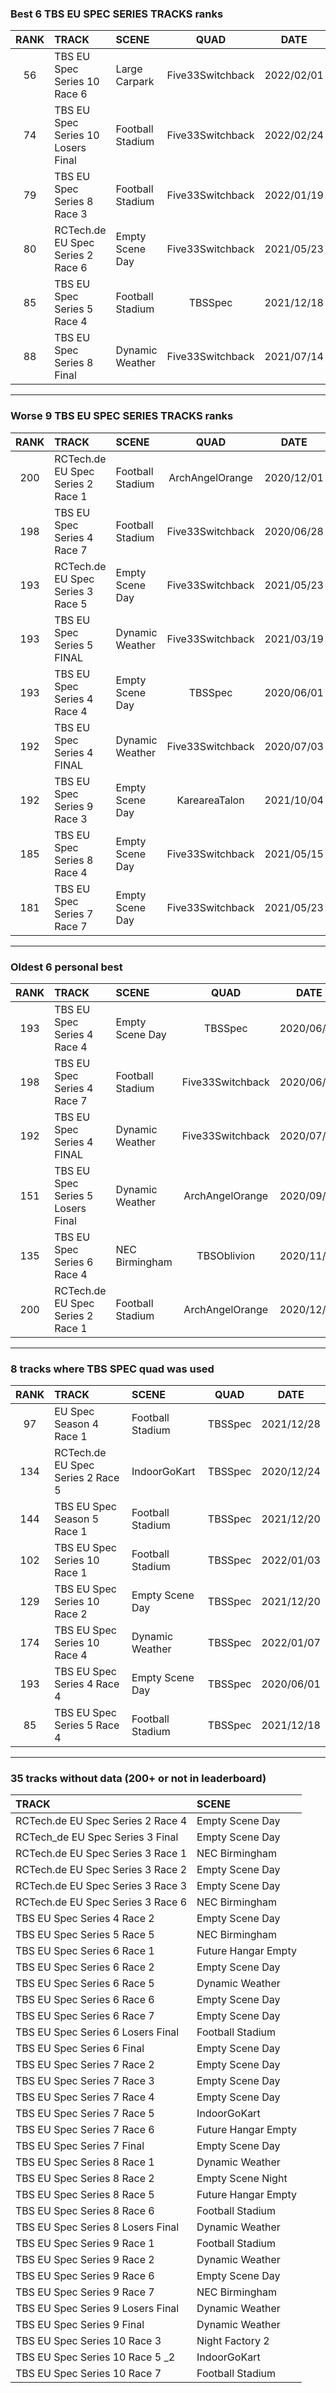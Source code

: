 ### Best 6 TBS EU SPEC SERIES TRACKS ranks
|RANK|TRACK|SCENE|QUAD|DATE|
|:---:|:---|:---|:---:|:---:|
|56|TBS EU Spec Series 10 Race 6|Large Carpark|Five33Switchback|2022/02/01|
|74|TBS EU Spec Series 10 Losers Final|Football Stadium|Five33Switchback|2022/02/24|
|79|TBS EU Spec Series 8 Race 3|Football Stadium|Five33Switchback|2022/01/19|
|80|RCTech.de EU Spec Series 2 Race 6|Empty Scene Day|Five33Switchback|2021/05/23|
|85|TBS EU Spec Series 5 Race 4|Football Stadium|TBSSpec|2021/12/18|
|88|TBS EU Spec Series 8 Final|Dynamic Weather|Five33Switchback|2021/07/14|
---
### Worse 9 TBS EU SPEC SERIES TRACKS ranks
|RANK|TRACK|SCENE|QUAD|DATE|
|:---:|:---|:---|:---:|:---:|
|200|RCTech.de EU Spec Series 2 Race 1|Football Stadium|ArchAngelOrange|2020/12/01|
|198|TBS EU Spec Series 4 Race 7|Football Stadium|Five33Switchback|2020/06/28|
|193|RCTech.de EU Spec Series 3 Race 5|Empty Scene Day|Five33Switchback|2021/05/23|
|193|TBS EU Spec Series 5 FINAL|Dynamic Weather|Five33Switchback|2021/03/19|
|193|TBS EU Spec Series 4 Race 4|Empty Scene Day|TBSSpec|2020/06/01|
|192|TBS EU Spec Series 4 FINAL|Dynamic Weather|Five33Switchback|2020/07/03|
|192|TBS EU Spec Series 9 Race 3|Empty Scene Day|KareareaTalon|2021/10/04|
|185|TBS EU Spec Series 8 Race 4|Empty Scene Day|Five33Switchback|2021/05/15|
|181|TBS EU Spec Series 7 Race 7|Empty Scene Day|Five33Switchback|2021/05/23|
---
### Oldest 6 personal best
|RANK|TRACK|SCENE|QUAD|DATE|
|:---:|:---|:---|:---:|:---:|
|193|TBS EU Spec Series 4 Race 4|Empty Scene Day|TBSSpec|2020/06/01|
|198|TBS EU Spec Series 4 Race 7|Football Stadium|Five33Switchback|2020/06/28|
|192|TBS EU Spec Series 4 FINAL|Dynamic Weather|Five33Switchback|2020/07/03|
|151|TBS EU Spec Series 5 Losers Final|Dynamic Weather|ArchAngelOrange|2020/09/05|
|135|TBS EU Spec Series 6 Race 4|NEC Birmingham|TBSOblivion|2020/11/02|
|200|RCTech.de EU Spec Series 2 Race 1|Football Stadium|ArchAngelOrange|2020/12/01|
---
### 8 tracks where TBS SPEC quad was used
|RANK|TRACK|SCENE|QUAD|DATE|
|:---:|:---|:---|:---:|:---:|
|97|EU Spec Season 4 Race 1|Football Stadium|TBSSpec|2021/12/28|
|134|RCTech.de EU Spec Series 2 Race 5|IndoorGoKart|TBSSpec|2020/12/24|
|144|TBS EU Spec Season 5 Race 1|Football Stadium|TBSSpec|2021/12/20|
|102|TBS EU Spec Series 10 Race 1|Football Stadium|TBSSpec|2022/01/03|
|129|TBS EU Spec Series 10 Race 2|Empty Scene Day|TBSSpec|2021/12/20|
|174|TBS EU Spec Series 10 Race 4|Dynamic Weather|TBSSpec|2022/01/07|
|193|TBS EU Spec Series 4 Race 4|Empty Scene Day|TBSSpec|2020/06/01|
|85|TBS EU Spec Series 5 Race 4|Football Stadium|TBSSpec|2021/12/18|
---
### 35 tracks without data (200+ or not in leaderboard)
|TRACK|SCENE|
|:---|:---|
|RCTech.de EU Spec Series 2 Race 4|Empty Scene Day|
|RCTech_de EU Spec Series 3 Final|Empty Scene Day|
|RCTech.de EU Spec Series 3 Race 1|NEC Birmingham|
|RCTech.de EU Spec Series 3 Race 2|Empty Scene Day|
|RCTech.de EU Spec Series 3 Race 3|Empty Scene Day|
|RCTech.de EU Spec Series 3 Race 6|NEC Birmingham|
|TBS EU Spec Series 4 Race 2|Empty Scene Day|
|TBS EU Spec Series 5 Race 5|NEC Birmingham|
|TBS EU Spec Series 6 Race 1|Future Hangar Empty|
|TBS EU Spec Series 6 Race 2|Empty Scene Day|
|TBS EU Spec Series 6 Race 5|Dynamic Weather|
|TBS EU Spec Series 6 Race 6|Empty Scene Day|
|TBS EU Spec Series 6 Race 7|Empty Scene Day|
|TBS EU Spec Series 6 Losers Final|Football Stadium|
|TBS EU Spec Series 6 Final|Empty Scene Day|
|TBS EU Spec Series 7 Race 2|Empty Scene Day|
|TBS EU Spec Series 7 Race 3|Empty Scene Day|
|TBS EU Spec Series 7 Race 4|Empty Scene Day|
|TBS EU Spec Series 7 Race 5|IndoorGoKart|
|TBS EU Spec Series 7 Race 6|Future Hangar Empty|
|TBS EU Spec Series 7 Final|Empty Scene Day|
|TBS EU Spec Series 8 Race 1|Dynamic Weather|
|TBS EU Spec Series 8 Race 2|Empty Scene Night|
|TBS EU Spec Series 8 Race 5|Future Hangar Empty|
|TBS EU Spec Series 8 Race 6|Football Stadium|
|TBS EU Spec Series 8 Losers Final|Dynamic Weather|
|TBS EU Spec Series 9 Race 1|Football Stadium|
|TBS EU Spec Series 9 Race 2|Dynamic Weather|
|TBS EU Spec Series 9 Race 6|Empty Scene Day|
|TBS EU Spec Series 9 Race 7|NEC Birmingham|
|TBS EU Spec Series 9 Losers Final|Dynamic Weather|
|TBS EU Spec Series 9 Final|Dynamic Weather|
|TBS EU Spec Series 10 Race 3|Night Factory 2|
|TBS EU Spec Series 10 Race 5 _2|IndoorGoKart|
|TBS EU Spec Series 10 Race 7|Football Stadium|
